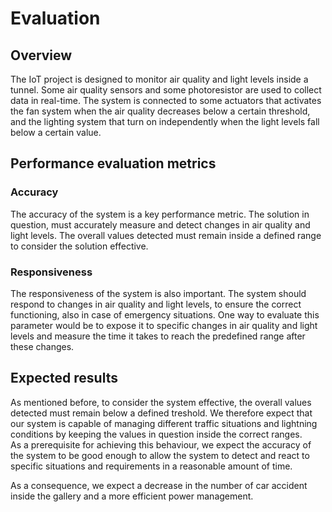 # Evaluation

## Overview

The IoT project is designed to monitor air quality and light levels inside a tunnel. Some air quality sensors and some photoresistor are used to collect data in real-time. The system is connected to some actuators that activates the fan system when the air quality decreases below a certain threshold, and the lighting system that turn on independently when the light levels fall below a certain value.

## Performance evaluation metrics

### Accuracy

The accuracy of the system is a key performance metric. The solution in question, must accurately measure and detect changes in air quality and light levels.
The overall values detected must remain inside a defined range to consider the solution effective.

### Responsiveness

The responsiveness of the system is also important. The system should respond to changes in air quality and light levels, to ensure the correct functioning, also in case of emergency situations.
One way to evaluate this parameter would be to expose it to specific changes in air quality and light levels and measure the time it takes to reach the predefined range after these changes.

## Expected results

As mentioned before, to consider the system effective, the overall values detected must remain below a defined treshold. We therefore expect that our system is capable of managing different traffic situations and lightning conditions by keeping the values in question inside the correct ranges.  
As a prerequisite for achieving this behaviour, we expect the accuracy of the system to be good enough to allow the system to detect and react to specific situations and requirements in a reasonable amount of time.

As a consequence, we expect a decrease in the number of car accident inside the gallery and a more efficient power management.
